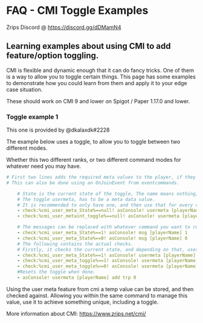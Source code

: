 # FAQ - CMI Toggle Examples

Zrips Discord @ https://discord.gg/dDMamN4

## Learning examples about using CMI to add feature/option toggling.

CMI is flexible and dynamic enough that it can do fancy tricks. One of them is a way to allow you to toggle certain things. This page has some examples to demonstrate how you could learn from them and apply it to your edge case situation.

These should work on CMI 9 and lower on Spigot / Paper 1.17.0 and lower.

### Toggle example 1

This one is provided by @dkalaxdk#2228

The example below uses a toggle, to allow you to toggle between two different modes.

Whether this two different ranks, or two different command modes for whatever need you may have.
```yaml
# First two lines adds the required meta values to the player, if they haven't been created before.
# This can also be done using an OnJoinEvent from eventcommands.

    # State is the current state of the toggle, The name means nothing, and can be replaced with whatever you want(Can also be the current rank of the user).
    # The toggle usermeta, has to be a meta data value.
    # It is recommended to only have one, and then use that for every command, to limit the amount of usermeta needed.
    - check:%cmi_user_meta_State%==null! asConsole! usermeta [playerName] add rp 1
    - check:%cmi_user_metaint_toggle%==null! asConsole! usermeta [playerName] add trp 0

    # The messages can be replaced with whatever command you want to run. (Either permissions change or something like that.)
    - check:%cmi_user_meta_State%==1! asConsole! msg [playerName] 1
    - check:%cmi_user_meta_State%==0! asConsole! msg [playerName] 0
    # The following contains the actual checks.
    # Firstly, it checks the current state, and depending on that, uses usermeta to decide whether or not the value should be toggled.
    - check:%cmi_user_meta_State%==1! asConsole! usermeta [playerName] add trp 1
    - check:%cmi_user_meta_toggle%==1! asConsole! usermeta [playerName] add temprp 0
    - check:%cmi_user_meta_toggle%==0! asConsole! usermeta [playerName] add temprp 1
    #Resets the toggle when done.
    - asConsole! usermeta [playerName] add trp 0
```

Using the user meta feature from cmi a temp value can be stored, and then checked against. Allowing you within the same command to manage this value, use it to achieve something unique, including a toggle.

More information about CMI: https://www.zrips.net/cmi/
